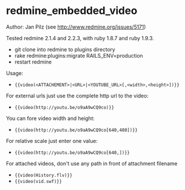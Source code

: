 redmine_embedded_video
======================

Author: Jan Pilz  (see http://www.redmine.org/issues/5171)

Tested redmine 2.1.4 and 2.2.3, with ruby 1.8.7 and ruby 1.9.3.

- git clone into redmine to plugins directory
- rake redmine:plugins:migrate RAILS_ENV=production
- restart redmine

Usage:

* `{{video(<ATTACHEMENT>|<URL>|<YOUTUBE_URL>[,<width>,<height>])}}`

For external urls just use the complete http url to the video:
* `{{video(http://youtu.be/o9aA9wCQ9co)}}`
 
You can fore video width and height:
* `{{video(http://youtu.be/o9aA9wCQ9co[640,480])}}`

For relative scale just enter one value:
* `{{video(http://youtu.be/o9aA9wCQ9co[640,])}}`


For attached videos, don't use any path in front of attachment filename
* `{{video(History.flv)}}`
* `{{video(vid.swf)}}`


